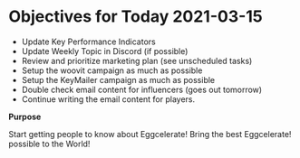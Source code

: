 # Objectives for Today 2021-03-15

- Update Key Performance Indicators
- Update Weekly Topic in Discord (if possible)
- Review and prioritize marketing plan (see unscheduled tasks)
- Setup the woovit campaign as much as possible
- Setup the KeyMailer campaign as much as possible
- Double check email content for influencers (goes out tomorrow)
- Continue writing the email content for players.

**Purpose**

Start getting people to know about Eggcelerate!
Bring the best Eggcelerate! possible to the World!
